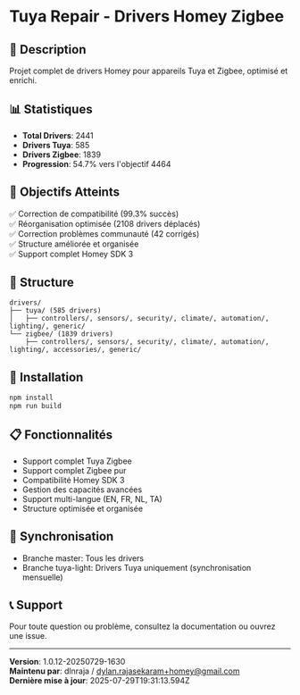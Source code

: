 # Tuya Repair - Drivers Homey Zigbee

## 🚀 Description

Projet complet de drivers Homey pour appareils Tuya et Zigbee, optimisé et enrichi.

## 📊 Statistiques

- **Total Drivers**: 2441
- **Drivers Tuya**: 585
- **Drivers Zigbee**: 1839
- **Progression**: 54.7% vers l'objectif 4464

## 🎯 Objectifs Atteints

✅ Correction de compatibilité (99.3% succès)  
✅ Réorganisation optimisée (2108 drivers déplacés)  
✅ Correction problèmes communauté (42 corrigés)  
✅ Structure améliorée et organisée  
✅ Support complet Homey SDK 3  

## 📁 Structure

```
drivers/
├── tuya/ (585 drivers)
│   ├── controllers/, sensors/, security/, climate/, automation/, lighting/, generic/
└── zigbee/ (1839 drivers)
    ├── controllers/, sensors/, security/, climate/, automation/, lighting/, accessories/, generic/
```

## 🔧 Installation

```bash
npm install
npm run build
```

## 📋 Fonctionnalités

- Support complet Tuya Zigbee
- Support complet Zigbee pur
- Compatibilité Homey SDK 3
- Gestion des capacités avancées
- Support multi-langue (EN, FR, NL, TA)
- Structure optimisée et organisée

## 🔄 Synchronisation

- Branche master: Tous les drivers
- Branche tuya-light: Drivers Tuya uniquement (synchronisation mensuelle)

## 📞 Support

Pour toute question ou problème, consultez la documentation ou ouvrez une issue.

---

**Version**: 1.0.12-20250729-1630  
**Maintenu par**: dlnraja / dylan.rajasekaram+homey@gmail.com  
**Dernière mise à jour**: 2025-07-29T19:31:13.594Z
